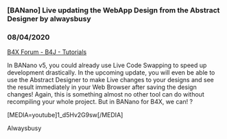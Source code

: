 ### [BANano] Live updating the WebApp Design from the Abstract Designer by alwaysbusy
### 08/04/2020
[B4X Forum - B4J - Tutorials](https://www.b4x.com/android/forum/threads/120887/)

In BANano v5, you could already use Live Code Swapping to speed up development drastically. In the upcoming update, you will even be able to use the Abstract Designer to make Live changes to your designs and see the result immediately in your Web Browser after saving the design changes! Again, this is something almost no other tool can do without recompiling your whole project. But in BANano for B4X, we can! ?  
  
[MEDIA=youtube]1\_d5Hv2G9sw[/MEDIA]  
  
Alwaysbusy